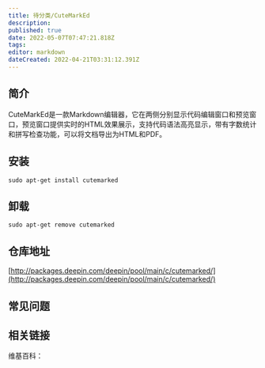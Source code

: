 ```yaml
---
title: 待分类/CuteMarkEd
description: 
published: true
date: 2022-05-07T07:47:21.818Z
tags: 
editor: markdown
dateCreated: 2022-04-21T03:31:12.391Z
---
```


## 简介

CuteMarkEd是一款Markdown编辑器，它在两侧分别显示代码编辑窗口和预览窗口，预览窗口提供实时的HTML效果展示，支持代码语法高亮显示，带有字数统计和拼写检查功能，可以将文档导出为HTML和PDF。

## 安装

`sudo apt-get install cutemarked`

## 卸载

`sudo apt-get remove cutemarked`

## 仓库地址

[http://packages.deepin.com/deepin/pool/main/c/cutemarked/](http://packages.deepin.com/deepin/pool/main/c/cutemarked/)

## 常见问题

## 相关链接

维基百科：
